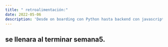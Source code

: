 ```yaml
---
title: " retroalimentación:"
date: 2022-05-06
description: 'Desde on boarding con Python hasta backend con javascript (NodeJS)'
---
```



## se llenara al terminar semana5.
